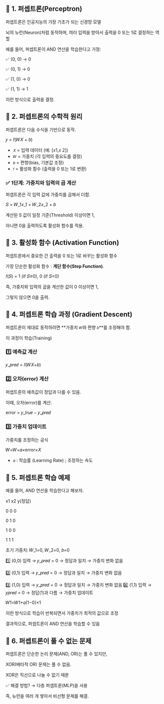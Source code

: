 ## 📌 1. 퍼셉트론(Perceptron)
퍼셉트론은 인공지능의 가장 기초가 되는 신경망 모델

뇌의 뉴런(Neuron)처럼 동작하며, 여러 입력을 받아서 출력을 0 또는 1로 결정하는 역할

예를 들어, 퍼셉트론이 AND 연산을 학습한다고 가정:

✅ (0, 0) → 0

✅ (0, 1) → 0

✅ (1, 0) → 0

✅ (1, 1) → 1

이런 방식으로 출력을 결정.

## 📌 2. 퍼셉트론의 수학적 원리
퍼셉트론은 다음 수식을 기반으로 동작.

𝑦 = 𝑓(𝑊𝑋 + 𝑏)

- `𝑋` = 입력 데이터 (예: [𝑥1,𝑥 2])
- `𝑊` = 가중치 (각 입력의 중요도를 결정)
- `𝑏` = 편향(bias, 기본값 조정)
- `𝑓` = 활성화 함수 (출력을 0 또는 1로 변환)

### ✅ 1단계: 가중치와 입력의 곱 계산
퍼셉트론은 각 입력 값에 가중치를 곱해서 더함.

𝑆 = 𝑊_1𝑥_1 + 𝑊_2𝑥_2 + 𝑏

계산된 S 값이 일정 기준(Threshold) 이상이면 1,

아니면 0을 출력하도록 활성화 함수를 적용.

## 📌 3. 활성화 함수 (Activation Function)
퍼셉트론에서 중요한 건 출력을 0 또는 1로 바꾸는 활성화 함수

가장 단순한 활성화 함수 : **계단 함수(Step Function)**.

𝑓(𝑆) = 1 (if 𝑆≥0), 0 (if 𝑆<0)

즉, 가중치와 입력의 곱을 계산한 값이 0 이상이면 1,

그렇지 않으면 0을 출력.

## 📌 4. 퍼셉트론 학습 과정 (Gradient Descent)
퍼셉트론이 제대로 동작하려면 **가중치 `𝑊`와 편향 `𝑏`**를 조정해야 함.

이 과정이 학습(Training)

### 1️⃣ 예측값 계산
𝑦_𝑝𝑟𝑒𝑑 = 𝑓(𝑊𝑋+𝑏)

### 2️⃣ 오차(error) 계산
퍼셉트론의 예측값이 정답과 다를 수 있음.

이때, 오차(error)를 계산.

error = 𝑦_𝑡𝑟𝑢𝑒 − 𝑦_𝑝𝑟𝑒𝑑

### 3️⃣ 가중치 업데이트
가중치를 조정하는 공식

𝑊=𝑊+𝛼×error×𝑋
- `𝛼` : 학습률 (Learning Rate) ; 조정하는 속도

## 📌 5. 퍼셉트론 학습 예제
예를 들어, AND 연산을 학습한다고 해보자.


x1	x2	y(정답)

0	0	0

0	1	0

1	0	0

1	1	1

초기 가중치: 𝑊_1=0, 𝑊_2=0, 𝑏=0

1️⃣ (0,0) 입력 → 𝑦_𝑝𝑟𝑒𝑑 = 0 → 정답과 일치 → 가중치 변화 없음

2️⃣ (0,1) 입력 → 𝑦_𝑝𝑟𝑒𝑑 = 0 ​→ 정답과 일치 → 가중치 변화 없음

3️⃣ (1,0) 입력 → 𝑦_𝑝𝑟𝑒𝑑 = 0 → 정답과 일치 → 가중치 변화 없음
4️⃣ (1,1) 입력 → 𝑦𝑝𝑟𝑒𝑑 = 0 → 정답(1)과 다름 → 가중치 업데이트


𝑊1=𝑊1+𝛼(1−0)×1

이런 방식으로 학습이 반복되면서 가중치가 최적의 값으로 조정

결과적으로, 퍼셉트론이 AND 연산을 학습할 수 있음


## 📌 6. 퍼셉트론이 풀 수 없는 문제
퍼셉트론은 단순한 논리 문제(AND, OR)는 풀 수 있지만,

XOR(배타적 OR) 문제는 풀 수 없음.

XOR은 직선으로 나눌 수 없기 때문


✅ 해결 방법? → 다층 퍼셉트론(MLP)을 사용

즉, 뉴런을 여러 개 쌓아서 비선형 문제를 해결.

